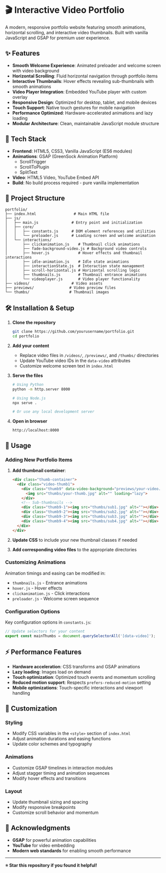 # 🎬 Interactive Video Portfolio

A modern, responsive portfolio website featuring smooth animations, horizontal scrolling, and interactive video thumbnails. Built with vanilla JavaScript and GSAP for premium user experience.

## ✨ Features

- **Smooth Welcome Experience**: Animated preloader and welcome screen with video background
- **Horizontal Scrolling**: Fluid horizontal navigation through portfolio items
- **Interactive Thumbnails**: Hover effects revealing sub-thumbnails with smooth animations
- **Video Player Integration**: Embedded YouTube player with custom overlay
- **Responsive Design**: Optimized for desktop, tablet, and mobile devices
- **Touch Support**: Native touch gestures for mobile navigation
- **Performance Optimized**: Hardware-accelerated animations and lazy loading
- **Modular Architecture**: Clean, maintainable JavaScript module structure

## 🚀 Tech Stack

- **Frontend**: HTML5, CSS3, Vanilla JavaScript (ES6 modules)
- **Animations**: GSAP (GreenSock Animation Platform)
  - ScrollTrigger
  - ScrollToPlugin
  - SplitText
- **Video**: HTML5 Video, YouTube Embed API
- **Build**: No build process required - pure vanilla implementation

## 📁 Project Structure

```
portfolio/
├── index.html                 # Main HTML file
├── js/
│   ├── main.js               # Entry point and initialization
│   ├── core/
│   │   ├── constants.js      # DOM element references and utilities
│   │   └── preloader.js      # Loading screen and welcome animation
│   └── interactions/
│       ├── clickanimation.js    # Thumbnail click animations
│       ├── fade-background-video.js # Background video controls
│       ├── hover.js             # Hover effects and thumbnail interactions
│       ├── idle-animation.js    # Idle state animations
│       ├── interactionState.js  # Interaction state management
│       ├── scroll-horizontal.js # Horizontal scrolling logic
│       ├── thumbnails.js        # Thumbnail entrance animations
│       └── videoplayer.js       # Video player functionality
├── videos/                   # Video assets
├── previews/                # Video preview files
└── thumbs/                  # Thumbnail images
```

## 🛠️ Installation & Setup

1. **Clone the repository**
   ```bash
   git clone https://github.com/yourusername/portfolio.git
   cd portfolio
   ```

2. **Add your content**
   - Replace video files in `/videos/`, `/previews/`, and `/thumbs/` directories
   - Update YouTube video IDs in the `data-video` attributes
   - Customize welcome screen text in `index.html`

3. **Serve the files**
   ```bash
   # Using Python
   python -m http.server 8000
   
   # Using Node.js
   npx serve .
   
   # Or use any local development server
   ```

4. **Open in browser**
   ```
   http://localhost:8000
   ```

## 🎯 Usage

### Adding New Portfolio Items

1. **Add thumbnail container**:
   ```html
   <div class="thumb-container">
     <div class="video-thumb1">
       <div class="thumb9" data-video-background="previews/your-video.mp4" data-video="YOUR_YOUTUBE_ID">
         <img src="thumbs/your-thumb.jpg" alt="" loading="lazy">
       </div>
       <!-- Sub-thumbnails -->
       <div class="thumb9-1"><img src="thumbs/sub1.jpg" alt=""></div>
       <div class="thumb9-2"><img src="thumbs/sub2.jpg" alt=""></div>
       <div class="thumb9-3"><img src="thumbs/sub3.jpg" alt=""></div>
       <div class="thumb9-4"><img src="thumbs/sub4.jpg" alt=""></div>
     </div>
   </div>
   ```

2. **Update CSS** to include your new thumbnail classes if needed

3. **Add corresponding video files** to the appropriate directories

### Customizing Animations

Animation timings and easing can be modified in:
- `thumbnails.js` - Entrance animations
- `hover.js` - Hover effects
- `clickanimation.js` - Click interactions
- `preloader.js` - Welcome screen sequence

### Configuration Options

Key configuration options in `constants.js`:
```javascript
// Update selectors for your content
export const mainThumbs = document.querySelectorAll('[data-video]');
```

## ⚡ Performance Features

- **Hardware acceleration**: CSS transforms and GSAP animations
- **Lazy loading**: Images load on demand
- **Touch optimization**: Optimized touch events and momentum scrolling
- **Reduced motion support**: Respects `prefers-reduced-motion` setting
- **Mobile optimizations**: Touch-specific interactions and viewport handling

## 🎨 Customization

### Styling
- Modify CSS variables in the `<style>` section of `index.html`
- Adjust animation durations and easing functions
- Update color schemes and typography

### Animations
- Customize GSAP timelines in interaction modules
- Adjust stagger timing and animation sequences
- Modify hover effects and transitions

### Layout
- Update thumbnail sizing and spacing
- Modify responsive breakpoints
- Customize scroll behavior and momentum

## 🙏 Acknowledgments

- **GSAP** for powerful animation capabilities
- **YouTube** for video embedding
- **Modern web standards** for enabling smooth performance

---

**⭐ Star this repository if you found it helpful!**

